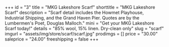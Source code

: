 +++
id = "3"
title = "MKG Lakeshore Scarf"
shorttitle = "MKG Lakeshore Scarf"
description = "Scarf detail includes the Howmet Playhouse, Industrial Shipping, and the Grand Haven Pier. Quotes are by the Lumbermen's Poet, Douglas Malloch."
mini = "Get your MKG Lakeshore Scarf today!"
details = "85% wool, 15% linen. Dry-clean only"
slug = "scarf"
imgurl = "assets/img/store/scarf/scarf.jpg"
prodimgs = []
price = "30.00"
saleprice = "24.00"
freeshipping = false
+++